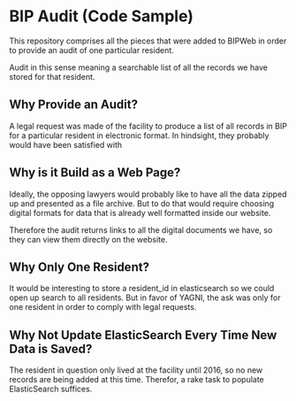 BIP Audit (Code Sample)
=======================

This repository comprises all the pieces that were added to BIPWeb
in order to provide an audit of one particular resident.

Audit in this sense meaning a searchable list of all the records we have
stored for that resident.


Why Provide an Audit?
---------------------

A legal request was made of the facility to produce a list of all records in BIP
for a particular resident in electronic format. In hindsight, they probably
would have been satisfied with


Why is it Build as a Web Page?
------------------------------

Ideally, the opposing lawyers would probably like to have all the data zipped
up and presented as a file archive. But to do that would require choosing
digital formats for data that is already well formatted inside our website.

Therefore the audit returns links to all the digital documents we have,
so they can view them directly on the website.



Why Only One Resident?
----------------------

It would be interesting to store a resident_id in elasticsearch
so we could open up search to all residents. But in favor of YAGNI,
the ask was only for one resident in order to comply with legal requests.



Why Not Update ElasticSearch Every Time New Data is Saved?
----------------------------------------------------------

The resident in question only lived at the facility until 2016,
so no new records are being added at this time. Therefor, a rake task to
populate ElasticSearch suffices.










